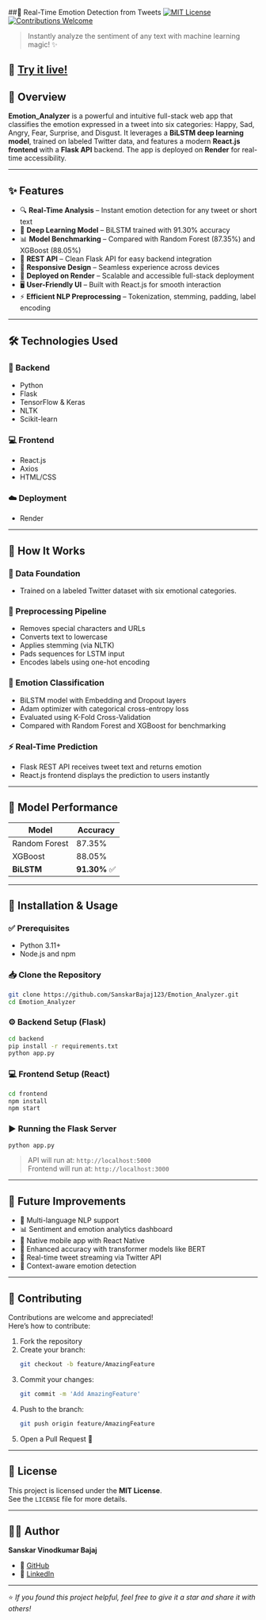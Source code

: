 ##🧠 Real-Time Emotion Detection from Tweets
[![MIT License](https://img.shields.io/badge/License-MIT-green.svg)](https://choosealicense.com/licenses/mit/)
[![Contributions Welcome](https://img.shields.io/badge/contributions-welcome-brightgreen.svg?style=flat)](https://github.com/SanskarBajaj123/Sentiment_Analyzer/issues)

> Instantly analyze the sentiment of any text with machine learning magic! ✨

## 🌟 [Try it live!](https://emotion-analyzer-site.onrender.com/)


## 📝 Overview

**Emotion_Analyzer** is a powerful and intuitive full-stack web app that classifies the emotion expressed in a tweet into six categories: Happy, Sad, Angry, Fear, Surprise, and Disgust. It leverages a **BiLSTM deep learning model**, trained on labeled Twitter data, and features a modern **React.js frontend** with a **Flask API** backend. The app is deployed on **Render** for real-time accessibility.

---

## ✨ Features

- 🔍 **Real-Time Analysis** – Instant emotion detection for any tweet or short text  
- 🧠 **Deep Learning Model** – BiLSTM trained with 91.30% accuracy  
- 📊 **Model Benchmarking** – Compared with Random Forest (87.35%) and XGBoost (88.05%)  
- 🔄 **REST API** – Clean Flask API for easy backend integration  
- 📱 **Responsive Design** – Seamless experience across devices  
- 🚀 **Deployed on Render** – Scalable and accessible full-stack deployment  
- 🖥️ **User-Friendly UI** – Built with React.js for smooth interaction  
- ⚡ **Efficient NLP Preprocessing** – Tokenization, stemming, padding, label encoding  

---

## 🛠️ Technologies Used

### 🔧 Backend
- Python  
- Flask  
- TensorFlow & Keras  
- NLTK  
- Scikit-learn  

### 💻 Frontend
- React.js  
- Axios  
- HTML/CSS  

### ☁️ Deployment
- Render  

---

## 🔧 How It Works

### 📂 Data Foundation
- Trained on a labeled Twitter dataset with six emotional categories.

### 🧹 Preprocessing Pipeline
- Removes special characters and URLs  
- Converts text to lowercase  
- Applies stemming (via NLTK)  
- Pads sequences for LSTM input  
- Encodes labels using one-hot encoding  

### 🧠 Emotion Classification
- BiLSTM model with Embedding and Dropout layers  
- Adam optimizer with categorical cross-entropy loss  
- Evaluated using K-Fold Cross-Validation  
- Compared with Random Forest and XGBoost for benchmarking  

### ⚡ Real-Time Prediction
- Flask REST API receives tweet text and returns emotion  
- React.js frontend displays the prediction to users instantly  

---

## 🧪 Model Performance

| Model         | Accuracy |
|---------------|----------|
| Random Forest | 87.35%   |
| XGBoost       | 88.05%   |
| **BiLSTM**    | **91.30%** ✅

---

## 🚀 Installation & Usage

### ✅ Prerequisites
- Python 3.11+  
- Node.js and npm  

### 📥 Clone the Repository
```bash
git clone https://github.com/SanskarBajaj123/Emotion_Analyzer.git
cd Emotion_Analyzer
```

### ⚙️ Backend Setup (Flask)
```bash
cd backend
pip install -r requirements.txt
python app.py
```

### 💻 Frontend Setup (React)
```bash
cd frontend
npm install
npm start
```

### ▶️ Running the Flask Server
```bash
python app.py
```
> API will run at: `http://localhost:5000`  
> Frontend will run at: `http://localhost:3000`

---




## 🔮 Future Improvements

- 🌈 Multi-language NLP support  
- 📊 Sentiment and emotion analytics dashboard  
- 📱 Native mobile app with React Native  
- 🧠 Enhanced accuracy with transformer models like BERT  
- 🔌 Real-time tweet streaming via Twitter API  
- 🧵 Context-aware emotion detection  

---

## 🤝 Contributing

Contributions are welcome and appreciated!  
Here’s how to contribute:

1. Fork the repository  
2. Create your branch:  
   ```bash
   git checkout -b feature/AmazingFeature
   ```
3. Commit your changes:  
   ```bash
   git commit -m 'Add AmazingFeature'
   ```
4. Push to the branch:  
   ```bash
   git push origin feature/AmazingFeature
   ```
5. Open a Pull Request 🚀

---

## 📄 License

This project is licensed under the **MIT License**.  
See the `LICENSE` file for more details.

---

## 👨‍💻 Author

**Sanskar Vinodkumar Bajaj**  
- 🔗 [GitHub](https://github.com/SanskarBajaj123)  
- 🔗 [LinkedIn](https://www.linkedin.com/in/sanskar-bajaj8377/)

---

⭐️ *If you found this project helpful, feel free to give it a star and share it with others!*

